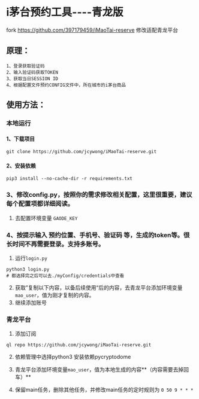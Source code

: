 
# i茅台预约工具----青龙版
fork  https://github.com/397179459/iMaoTai-reserve
修改适配青龙平台


## 原理：
```shell
1、登录获取验证码
2、输入验证码获取TOKEN
3、获取当日SESSION ID
4、根据配置文件预约CONFIG文件中，所在城市的i茅台商品
```


## 使用方法：
### 本地运行
#### 1、下载项目
```shell
git clone https://github.com/jcywong/iMaoTai-reserve.git
```


#### 2、安装依赖
```shell
pip3 install --no-cache-dir -r requirements.txt
```

### 3、修改config.py，按照你的需求修改相关配置，这里很重要，建议每个配置项都详细阅读。
1. 去配置环境变量 `GAODE_KEY`

### 4、按提示输入 预约位置、手机号、验证码 等，生成的token等。很长时间不再需要登录。支持多账号。
1. 运行`login.py`
```shell
python3 login.py
# 都选择完之后可以去./myConfig/credentials中查看
```
2. 获取”复制以下内容，以备后续使用“后的内容，去青龙平台添加环境变量`mao_user`，值为刚才复制的内容。
3. 继续添加账号


### 青龙平台
1. 添加订阅
```shell
ql repo https://github.com/jcywong/iMaoTai-reserve.git
```
2. 依赖管理中选择python3 安装依赖pycryptodome
3. 青龙平台添加环境变量`mao_user`，值为本地生成的内容**（内容需要去掉回车）**

4. 保留main任务，删除其他任务，并修改main任务的定时规则为 `0 50 9 * * *`
